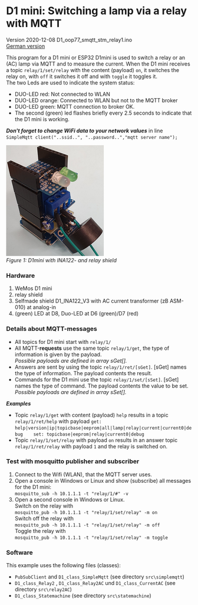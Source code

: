 # D1 mini: Switching a lamp via a relay with MQTT
Version 2020-12-08 D1_oop77_smqtt_stm_relay1.ino    
[German version](./LIESMICH.md "German version")   

This program for a D1 mini or ESP32 D1mini is used to switch a relay or an (AC) lamp via MQTT and to measure the current. When the D1 mini receives a topic `relay/1/set/relay` with the content (payload) `on`, it switches the relay on, with `off` it switches it off and with `toggle` it toggles it.   
The two Leds are used to indicate the system status:   
* DUO-LED red: Not connected to WLAN
* DUO-LED orange: Connected to WLAN but not to the MQTT broker
* DUO-LED green: MQTT connection to broker OK.
* The second (green) led flashes briefly every 2.5 seconds to indicate that the D1 mini is working.   

__*Don't forget to change WiFi data to your network values*__ in line   
`SimpleMqtt client("..ssid..", "..password..","mqtt server name");`  

![D1mini with INA122- and relay shield](./images/D1_smqtt_INA122_relay1.png "D1mini with INA122- and relay shield")    
_Figure 1: D1mini with INA122- and relay shield_   

### Hardware
1. WeMos D1 mini   
2. relay shield   
3. Selfmade shield D1_INA122_V3 with AC current transformer (zB ASM-010) at analog-in   
4. (green) LED at D8, Duo-LED at D6 (green)/D7 (red)   

### Details about MQTT-messages   
* All topics for D1 mini start with `relay/1/`   
* All MQTT-__requests__ use the same topic `relay/1/get`, the type of information is given by the payload.   
*Possible payloads are defined in array sGet[].*   
* Answers are sent by using the topic `relay/1/ret/[sGet]`. [sGet] names the type of information. The payload contents the result.   
* Commands for the D1 mini use the topic `relay/1/set/[sSet]`. [sGet] names the type of command. The payload contents the value to be set.   
*Possible payloads are defined in array sSet[].*   

__*Examples*__  
* Topic `relay/1/get` with content (payload) `help` results in a topic `relay/1/ret/help` with payload `get: help|version|ip|topicbase|eeprom|all|lamp|relay|current|current0|debug   
set: topicbase|eeprom|relay|current0|debug`
* Topic `relay/1/set/relay` with payload `on` results in an answer topic `relay/1/ret/relay` with  payload `1` and the relay is switched on.

### Test with mosquitto publisher and subscriber
1. Connect to the Wifi (WLAN), that the MQTT server uses.
2. Open a console in Windows or Linux and show (subscribe) all messages for the D1 mini:   
`mosquitto_sub -h 10.1.1.1 -t "relay/1/#" -v`  
3. Open a second console in Windows or Linux.   
Switch on the relay with    
`mosquitto_pub -h 10.1.1.1 -t "relay/1/set/relay" -m on`  
Switch off the relay with    
`mosquitto_pub -h 10.1.1.1 -t "relay/1/set/relay" -m off`  
Toggle the relay with   
`mosquitto_pub -h 10.1.1.1 -t "relay/1/set/relay" -m toggle`  

### Software
This example uses the following files (classes):   
* `PubSubClient` and `D1_class_SimpleMqtt` (see directory `src\simplemqtt`)   
* `D1_class_Relay2` , `D1_class_Relay2AC` und `D1_class_CurrentAC` (see directory `src\relay2AC`)   
* `D1_class_Statemachine` (see directory `src\statemachine`)   
